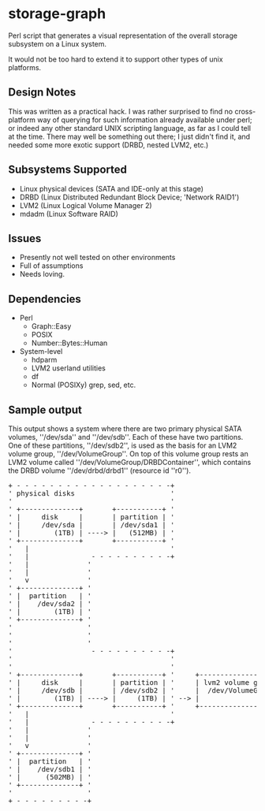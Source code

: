 storage-graph
=============

Perl script that generates a visual representation of the overall
storage subsystem on a Linux system.

It would not be too hard to extend it to support other types of
unix platforms.

Design Notes
------------
This was written as a practical hack. I was rather surprised to
find no cross-platform way of querying for such information
already available under perl; or indeed any other standard UNIX
scripting language, as far as I could tell at the time.  There
may well be something out there; I just didn't find it, and
needed some more exotic support (DRBD, nested LVM2, etc.)

Subsystems Supported
--------------------
 * Linux physical devices (SATA and IDE-only at this stage)
 * DRBD (Linux Distributed Redundant Block Device; 'Network RAID1')
 * LVM2 (Linux Logical Volume Manager 2)
 * mdadm (Linux Software RAID)

Issues
------
 * Presently not well tested on other environments
 * Full of assumptions
 * Needs loving.

Dependencies
------------
 * Perl
    * Graph::Easy
    * POSIX
    * Number::Bytes::Human
 * System-level
    * hdparm
    * LVM2 userland utilities
    * df
    * Normal (POSIXy) grep, sed, etc.

Sample output
-------------
This output shows a system where there are two primary physical SATA volumes, ''/dev/sda'' and ''/dev/sdb''.  Each of these have two partitions.  One of these partitions, ''/dev/sdb2'', is used as the basis for an LVM2 volume group, ''/dev/VolumeGroup''.  On top of this volume group rests an LVM2 volume called ''/dev/VolumeGroup/DRBDContainer'', which contains the DRBD volume ''/dev/drbd/drbd1'' (resource id ''r0'').

<pre>
+ - - - - - - - - - - - - - - - - - - -+
' physical disks                       '
'                                      '
' +--------------+       +-----------+ '
' |     disk     |       | partition | '
' |     /dev/sda |       | /dev/sda1 | '
' |        (1TB) | ----> |   (512MB) | '
' +--------------+       +-----------+ '
'   |                                  '
'   |               - - - - - - - - - -+
'   |              '
'   |              '
'   v              '
' +--------------+ '
' |  partition   | '
' |    /dev/sda2 | '
' |        (1TB) | '
' +--------------+ '
'                  '
'                  '                                                     +--------------------------------------+
'                  '                                                     |                                      |
'                   - - - - - - - - - -+                                 |
'                                      '                                 |
'                                      '                                 v
' +--------------+       +-----------+ '     +-------------------+     +--------------------------------+     +---------------+
' |     disk     |       | partition | '     | lvm2 volume group |     |      lvm2 logical volume       |     | drbd resource |
' |     /dev/sdb |       | /dev/sdb2 | '     |  /dev/VolumeGroup |     | /dev/VolumeGroup/DRBDContainer |     |    /dev/drbd1 |
' |        (1TB) | ----> |     (1TB) | ' --> |                   | --> |                                | --> |          (r0) |
' +--------------+       +-----------+ '     +-------------------+     +--------------------------------+     +---------------+
'   |                                  '
'   |               - - - - - - - - - -+
'   |              '
'   |              '
'   v              '
' +--------------+ '
' |  partition   | '
' |    /dev/sdb1 | '
' |      (502MB) | '
' +--------------+ '
'                  '
+ - - - - - - - - -+
</pre>
